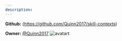 ```yaml
---
description: 
---
```



**Github:** (https://github.com/Quinn2017/skill-contexts)

**Owner:** [@Quinn2017](https://github.com/Quinn2017) ![avatart](https://avatars2.githubusercontent.com/u/32936713?v=4)

